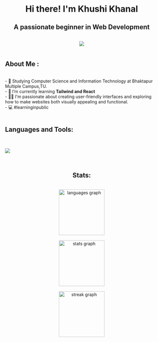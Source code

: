 <h1 align="center">Hi there! I'm Khushi Khanal</h1>

<h2 align="center">A passionate beginner in Web Development </h2>
<br>
<div align="center">
<img src="https://user-images.githubusercontent.com/74038190/213760705-0d5bf320-4f43-4352-b74b-0889ae726bf7.gif">
</div>
<br>
<h2>About Me :</h2>
<br>
- 🏫 Studying Computer Science and Information Technology at Bhaktapur Multiple Campus,TU.<br>
- 🌱 I’m currently learning <b>Tailwind and React </b><br>
- 🏃‍♀️ I'm passionate about creating user-friendly interfaces and exploring how to make websites both visually appealing and functional. <br>
- 💻 #learninginpublic
<br>
<br>
<h2 align="left">Languages and Tools:</h2>
<br>
<p align="left">
  <a href="https://skillicons.dev">
    <img src="https://skillicons.dev/icons?i=vscode,c,cpp,html,css,js,git,github,figma,tailwind,react" />
  </a>
</p>
<br>
<h2 align="center">Stats:</h2>
<br>
<div align="center">
  <img src="https://github-readme-stats.vercel.app/api/top-langs?username=khushikhanal4&locale=en&hide_title=true&layout=compact&card_width=320&langs_count=7&theme=radical&hide_border=true&order=2" height="150" alt="languages graph"  /> 
  <br>
    <br>

 <img src="https://github-readme-stats.vercel.app/api?username=khushikhanal4&hide_title=true&hide_rank=false&show_icons=true&include_all_commits=true&count_private=true&disable_animations=false&theme=radical&locale=en&hide_border=true&order=1" height="150" alt="stats graph"  />
   <br>
   <br>
 <!----> <img src="https://streak-stats.demolab.com?user=khushikhanal4&locale=en&mode=daily&theme=radical&hide_border=true&border_radius=5&order=3" height="150" alt="streak graph"  />
  <br> <!----> 
</div>



